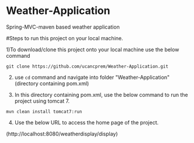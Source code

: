 # Weather-Application
Spring-MVC-maven based weather application

#Steps to run this project on your local machine.

1)To download/clone this project onto your local machine use the below command

 `git clone https://github.com/ucancprem/Weather-Application.git`

2) use `cd` command and navigate into folder "Weather-Application" (directory containing pom.xml)

3) In this directory containing pom.xml, use the below command to run the project using tomcat 7.

`mvn clean install tomcat7:run`

4) Use the below URL to access the home page of the project.

(http://localhost:8080/weatherdisplay/display)



